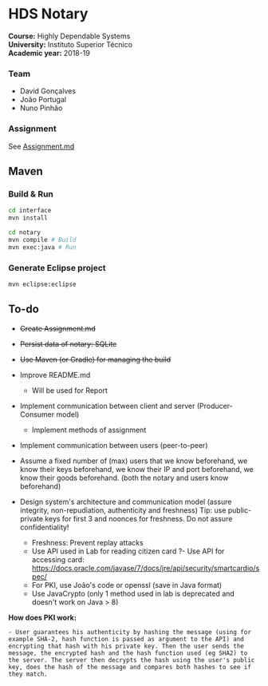 # HDS Notary

**Course:** Highly Dependable Systems  
**University:** Instituto Superior Técnico  
**Academic year:** 2018-19

### Team

- David Gonçalves
- João Portugal
- Nuno Pinhão

### Assignment

See [Assignment.md](documentation/Assignment.md)

## Maven

### Build & Run

```sh
cd interface
mvn install

cd notary
mvn compile # Build
mvn exec:java # Run
```

### Generate Eclipse project

```sh
mvn eclipse:eclipse
```

## To-do

- ~~Create Assignment.md~~

- ~~Persist data of notary: SQLite~~

- ~~Use Maven (or Gradle) for managing the build~~

- Improve README.md
    - Will be used for Report

- Implement communication between client and server (Producer-Consumer model)
    - Implement methods of assignment

- Implement communication between users (peer-to-peer)

- Assume a fixed number of (max) users that we know beforehand, we know their keys beforehand, we know their IP and port beforehand, we know their goods beforehand. (both the notary and users know beforehand)

- Design system's architecture and communication model (assure integrity, non-repudiation, authenticity and freshness) Tip: use public-private keys for first 3 and noonces for freshness. Do not assure confidentiality!
    - Freshness: Prevent replay attacks
    - Use API used in Lab for reading citizen card
        ?- Use API for accessing card: <https://docs.oracle.com/javase/7/docs/jre/api/security/smartcardio/spec/>
    - For PKI, use João's code or openssl (save in Java format)
    - Use JavaCrypto (only 1 method used in lab is deprecated and doesn't work on Java > 8)

**How does PKI work:**

    - User guarantees his authenticity by hashing the message (using for example SHA-2, hash function is passed as argument to the API) and encrypting that hash with his private key. Then the user sends the message, the encrypted hash and the hash function used (eg SHA2) to the server. The server then decrypts the hash using the user's public key, does the hash of the message and compares both hashes to see if they match.